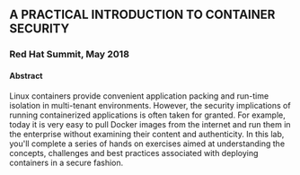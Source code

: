 ## A PRACTICAL INTRODUCTION TO CONTAINER SECURITY

### Red Hat Summit, May 2018

#### Abstract

Linux containers provide convenient application packing and run-time isolation in multi-tenant environments. However, the security implications of running containerized applications is often taken for granted. For example, today it is very easy to pull Docker images from the internet and run them in the enterprise without examining their content and authenticity. In this lab, you'll complete a series of hands on exercises aimed at understanding the concepts, challenges and best practices associated with deploying containers in a secure fashion.


